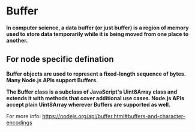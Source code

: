 # Buffer
**In computer science, a data buffer (or just buffer) is a region of memory used to store data temporarily while it is being moved from one place to another.**

## For node specific defination
**Buffer objects are used to represent a fixed-length sequence of bytes. Many Node.js APIs support Buffers.**

**The Buffer class is a subclass of JavaScript's Uint8Array class and extends it with methods that cover additional use cases. Node.js APIs accept plain Uint8Array wherever Buffers are supported as well.**

For more info: https://nodejs.org/api/buffer.html#buffers-and-character-encodings